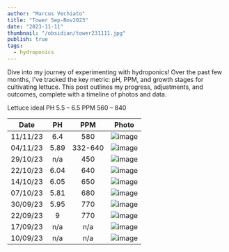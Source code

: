 ```yaml
---
author: "Marcus Vechiato"
title: "Tower Sep-Nov2023"
date: "2023-11-11"
thumbnail: "/obsidian/tower231111.jpg"
publish: true
tags:
  - hydroponics
--- 
```


Dive into my journey of experimenting with hydroponics! Over the past few months, I've tracked the key metric: pH, PPM, and growth stages for cultivating lettuce. This post outlines my progress, adjustments, and outcomes, complete with a timeline of photos and data.


Lettuce	ideal PH 5.5 – 6.5 PPM 560 – 840

| Date     | PH     | PPM    | Photo |
| -------- | :----: | :----: | :---: |
| 11/11/23 | 6.4  | 580  | ![image](/obsidian/tower231111.jpg) | 
| 04/11/23 | 5.89 | 332-640 | ![image](/obsidian/tower231104.jpg) | 
| 29/10/23 | n/a | 450  |  ![image](/obsidian/tower231029.jpeg)  |
| 22/10/23 | 6.04 | 640  |  ![image](/obsidian/tower231022.jpg)  |
| 14/10/23 | 6.05 | 650  |  ![image](/obsidian/tower231014.jpg)  |
| 07/10/23 | 5.81 | 680  |  ![image](/obsidian/tower231007.jpeg) |
| 30/09/23 | 5.95 | 770  |  ![image](/obsidian/tower230930.jpg)  |
| 22/09/23 | 9    | 770  |  ![image](/obsidian/tower230922.jpg)  | 
| 17/09/23 | n/a  | n/a  |  ![image](/obsidian/tower230917.png)  |
| 10/09/23 | n/a  | n/a  |  ![image](/obsidian/tower230923.png)  |
